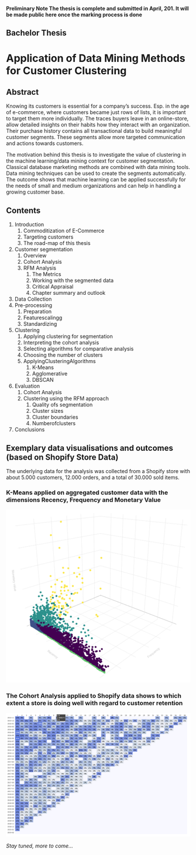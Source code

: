 **Preliminary Note
The thesis is complete and submitted in April, 201. It will be made public here once the marking process is done**

## Bachelor Thesis
# Application of Data Mining Methods for Customer Clustering


## Abstract
Knowing its customers is essential for a company’s success. Esp. in the age of e-commerce, where customers became just rows of lists, it is important to target them more individually. The traces buyers leave in an online-store, allow detailed insights on their habits how they interact with an organization. Their purchase history contains all transactional data to build meaningful customer segments. These segments allow more targeted communication and actions towards customers.

The motivation behind this thesis is to investigate the value of clustering in the machine learning/data mining context for customer segmentation. Classical database marketing methods are combined with data mining tools. Data mining techniques can be used to create the segments automatically. The outcome shows that machine learning can be applied successfully for the needs of small and medium organizations and can help in handling a growing customer base.

## Contents
1. Introduction
    1. Commoditization of E-Commerce
    2. Targeting customers
    3. The road-map of this thesis
2. Customer segmentation
    1. Overview
    2. Cohort Analysis
    3. RFM Analysis
        1. The Metrics
        2. Working with the segmented data
        3. Critical Appraisal
        4. Chapter summary and outlook
3. Data Collection
4. Pre-processing
   1. Preparation
   2. Featurescalingg
   3. Standardizing
5. Clustering
   1. Applying clustering for segmentation
   2. Interpreting the cohort analysis
   3. Selecting algorithms for comparative analysis
   4. Choosing the number of clusters
   5. ApplyingClusteringAlgorithms
       1. K-Means
       2. Agglomerative
       3. DBSCAN
6. Evaluation
    1. Cohort Analysis
    2. Clustering using the RFM approach
        1. Quality ofs segmentation
        2. Cluster sizes
        3. Cluster boundaries
        4. Numberofclusters
7. Conclusions

## Exemplary data visualisations and outcomes (based on Shopify Store Data)
The underlying data for the analysis was collected from a Shopify store with about 5.000 customers, 12.000 orders, and a total of 30.000 sold items.

### K-Means applied on aggregated customer data with the dimensions Recency, Frequency and Monetary Value
![alt text](https://github.com/zinyosrim/customer-clustering-thesis/raw/master/Kmeans_transformed.png "Aggregated customer data of a Shopify store was clustered using the K-Means algorithm")

### The Cohort Analysis applied to Shopify data shows to which extent a store is doing well with regard to customer retention 
![alt text](https://github.com/zinyosrim/customer-clustering-thesis/raw/master/Cohort_analysis.png "Cohort Analysis applied on aggregated customer data of a Shopify store")

*Stay tuned, more to come...*
